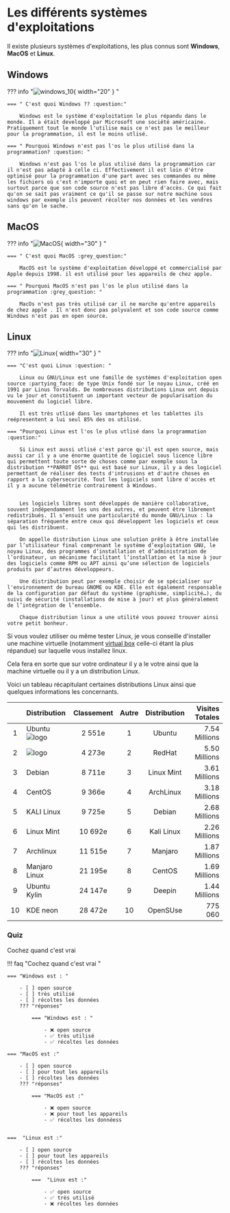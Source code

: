 # Les différents systèmes d'exploitations

Il existe plusieurs systèmes d'exploitations, les plus connus sont **Windows**, **MacOS** et **Linux**.

## Windows
??? info "![windows_10](https://emoji.gg/assets/emoji/3163_windows_10.png){ width="20" }  "
    
    === " C'est quoi Windows ?? :question:"

        Windows est le système d'exploitation le plus répandu dans le monde. Il a était developpé par Microsoft une société américaine. Pratiquement tout le monde l'utilise mais ce n'est pas le meilleur pour la programmation, il est le moins utlisé.

    === " Pourquoi Windows n'est pas l'os le plus utilisé dans la programmation? :question: "

        Windows n'est pas l'os le plus utilisé dans la programmation car il n'est pas adapté à celle ci. Effectivement il est loin d'être optimisé pour la programmation d'une part avec ses commandes ou même les fichiers où c'est n'importe quoi et on peut rien faire avec, mais surtout parce que son code source n'est pas libre d'accès. Ce qui fait qu'on se sait pas vraiment ce qu'il se passe sur notre machine sous windows par exemple ils peuvent récolter nos données et les vendres sans qu'on le sache.


## MacOS

??? info "![MacOS](https://external-content.duckduckgo.com/iu/?u=https%3A%2F%2Fwww.pnguniverse.com%2Fwp-content%2Fuploads%2F2020%2F10%2FLogo-de-Mac-OS-1024x971.png&f=1&nofb=1){ width="30" }  "
    
    === " C'est quoi MacOS :grey_question:"

        MacOS est le système d'exploitation développé et commercialisé par Apple depuis 1998. il est utilisé pour les appareils de chez apple. 

    === " Pourquoi MacOS n'est pas l'os le plus utilisé dans la programmation :grey_question: "

        MacOs n'est pas très utilisé car il ne marche qu'entre appareils de chez apple . Il n'est donc pas polyvalent et son code source comme Windows n'est pas en open source.



## Linux

??? info "![Linux](https://external-content.duckduckgo.com/iu/?u=https%3A%2F%2Ftse2.mm.bing.net%2Fth%3Fid%3DOIP.7A6agnO9NjWbI5hlXUSsiAHaHd%26pid%3DApi&f=1){ width="30" } "
    
    === "C'est quoi Linux :question: "

        Linux ou GNU/Linux est une famille de systèmes d'exploitation open source :partying_face: de type Unix fondé sur le noyau Linux, créé en 1991 par Linus Torvalds. De nombreuses distributions Linux ont depuis vu le jour et constituent un important vecteur de popularisation du mouvement du logiciel libre.

        Il est très utlisé dans les smartphones et les tablettes ils reépresentent a lui seul 85% des os utilisé.

    === "Pourquoi Linux est l'os le plus utlisé dans la programmation :question:"
 
        Si Linux est aussi utlisé c'est parce qu'il est open source, mais aussi car il y a une énorme quantité de logiciel sous licence libre qui permettent toute sorte de choses comme par exemple sous la distribution **PARROT OS** qui est basé sur Linux, il y a des logiciel permettant de réaliser des tests d'intrusions et d'autre choses en rapport a la cybersecurité. Tout les logiciels sont libre d'accès et il y a aucune télémétrie contrairement à Windows. 
        

        Les logiciels libres sont développés de manière collaborative, souvent indépendamment les uns des autres, et peuvent être librement redistribués. Il s’ensuit une particularité du monde GNU/Linux : la séparation fréquente entre ceux qui développent les logiciels et ceux qui les distribuent.

        On appelle distribution Linux une solution prête à être installée par l’utilisateur final comprenant le système d’exploitation GNU, le noyau Linux, des programmes d’installation et d’administration de l’ordinateur, un mécanisme facilitant l’installation et la mise à jour des logiciels comme RPM ou APT ainsi qu’une sélection de logiciels produits par d’autres développeurs.

        Une distribution peut par exemple choisir de se spécialiser sur l'environnement de bureau GNOME ou KDE. Elle est également responsable de la configuration par défaut du système (graphisme, simplicité…), du suivi de sécurité (installations de mise à jour) et plus généralement de l’intégration de l’ensemble.

        Chaque distribution linux a une utilité vous pouvez trouver ainsi votre petit bonheur.


Si vous voulez utiliser ou même tester Linux, je vous conseille d'installer une machine virtuelle (notamment [virtual box](https://www.virtualbox.org/) celle-ci étant la plus répandue) sur laquelle vous installez linux. 

Cela fera en sorte que sur votre ordinateur il y a le votre ainsi que la machine virtuelle ou il y a un distribution Linux.


Voici un tableau récapitulant certaines distributions Linux ainsi que quelques informations les concernants.

| |**Distribution**|**Classement**|**Autre**|**Distribution**|**Visites Totales**|
|:-:|:--------------|:-------------:|:--:|:------------:|--------------:|
|1| Ubuntu ![logo](https://upload.wikimedia.org/wikipedia/commons/thumb/a/ab/Logo-ubuntu_cof-orange-hex.svg/18px-Logo-ubuntu_cof-orange-hex.svg.png)| 2 551e |1| Ubuntu | 7.54 Millions |
|2| ![logo](https://static.redhat.com/libs/redhat/brand-assets/latest/corp/logo.svg) | 4 273e |2| RedHat | 5.50 Millions |
|3| Debian | 8 711e |3| Linux Mint | 3.61 Millions |
|4| CentOS | 9 366e |4|ArchLinux | 3.18 Millions |
|5| KALI Linux | 9 725e |5|Debian |2.68 Millions |
|6| Linux Mint |10 692e |6|Kali Linux | 2.26 Millions | 
|7| Archlinux | 11 515e |7|Manjaro | 1.87 Millions | 
|8| Manjaro Linux | 21 195e |8|CentOS | 1.69 Millions |
|9| Ubuntu Kylin | 24 147e |9|Deepin | 1.44 Millions |
|10| KDE neon | 28 472e |10|OpenSUse |775 060 |




### Quiz 

Cochez quand c'est vrai 

!!! faq "Cochez quand c'est vrai "

    === "Windows est : "

        - [ ] open source
        - [ ] très utilisé
        - [ ] récoltes les données
        ??? "réponses"

            === "Windows est : "

                - ❌ open source
                - ✅ très utilisé
                - ✅ récoltes les données

    === "MacOS est :"

        - [ ] open source
        - [ ] pour tout les appareils
        - [ ] récoltes les données
        ??? "réponses"

            === "MacOS est :"

                - ❌ open source
                - ❌ pour tout les appareils
                - ✅ récoltes les donnéess


    ===  "Linux est :"

        - [ ] open source
        - [ ] pour tout les appareils
        - [ ] récoltes les données
        ??? "réponses"

            ===  "Linux est :"

                - ✅ open source
                - ✅ très utilisé
                - ❌ récoltes les données

            

